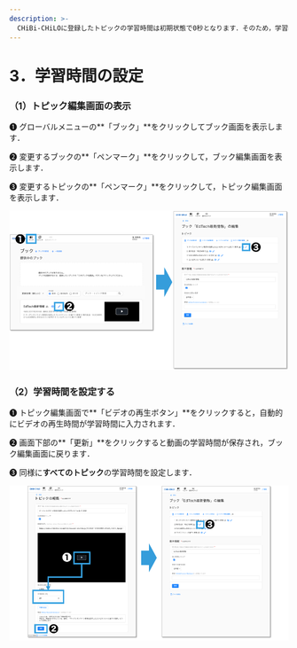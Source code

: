 ```yaml
---
description: >-
  CHiBi-CHiLOに登録したトピックの学習時間は初期状態で0秒となります．そのため，学習時間を設定する必要があります．各トピックの学習時間を設定するには，以下の操作を行います．
---
```


# 3．学習時間の設定

### （1）トピック編集画面の表示

❶ グローバルメニューの**「ブック」**をクリックしてブック画面を表示します．&#x20;

❷ 変更するブックの**「ペンマーク」**をクリックして，ブック編集画面を表示します．&#x20;

❸ 変更するトピックの**「ペンマーク」**をクリックして，トピック編集画面を表示します．

![](<../.gitbook/assets/image (40).png>)

### （2）学習時間を設定する

❶ トピック編集画面で**「ビデオの再生ボタン」**をクリックすると，自動的にビデオの再生時間が学習時間に入力されます．&#x20;

❷ 画面下部の**「更新」**をクリックすると動画の学習時間が保存され，ブック編集画面に戻ります．&#x20;

❸ 同様に**すべてのトピック**の学習時間を設定します．

![](<../.gitbook/assets/image (287).png>)
